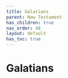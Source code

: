 ```yaml
---
title: Galatians
parent: New Testament
has_children: true
nav_order: 48
layout: default
has_toc: true
---
```


# Galatians
